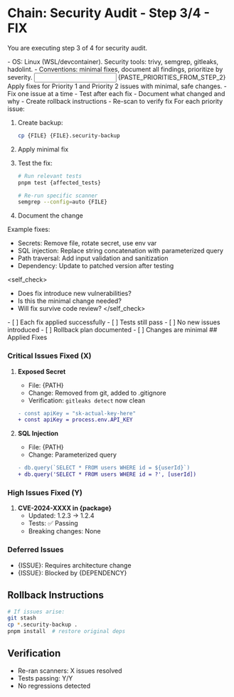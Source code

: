 # Chain: Security Audit - Step 3/4 - FIX

You are executing step 3 of 4 for security audit.

<context>
- OS: Linux (WSL/devcontainer). Security tools: trivy, semgrep, gitleaks, hadolint.
- Conventions: minimal fixes, document all findings, prioritize by severity.
</context>

<input>
{PASTE_PRIORITIES_FROM_STEP_2}
</input>

<goal>
Apply fixes for Priority 1 and Priority 2 issues with minimal, safe changes.
</goal>

<plan>
- Fix one issue at a time
- Test after each fix
- Document what changed and why
- Create rollback instructions
- Re-scan to verify fix
</plan>

<work>
For each priority issue:

1. Create backup:
   ```bash
   cp {FILE} {FILE}.security-backup
   ```

2. Apply minimal fix

3. Test the fix:
   ```bash
   # Run relevant tests
   pnpm test {affected_tests}
   
   # Re-run specific scanner
   semgrep --config=auto {FILE}
   ```

4. Document the change

Example fixes:
- Secrets: Remove file, rotate secret, use env var
- SQL injection: Replace string concatenation with parameterized query
- Path traversal: Add input validation and sanitization
- Dependency: Update to patched version after testing
</work>

<self_check>
- Does fix introduce new vulnerabilities?
- Is this the minimal change needed?
- Will fix survive code review?
</self_check>

<review>
- [ ] Each fix applied successfully
- [ ] Tests still pass
- [ ] No new issues introduced
- [ ] Rollback plan documented
- [ ] Changes are minimal
</review>

<handoff>
<fixes>
## Applied Fixes

### Critical Issues Fixed (X)
1. **Exposed Secret**
   - File: {PATH}
   - Change: Removed from git, added to .gitignore
   - Verification: `gitleaks detect` now clean
   ```diff
   - const apiKey = "sk-actual-key-here"
   + const apiKey = process.env.API_KEY
   ```

2. **SQL Injection**
   - File: {PATH}
   - Change: Parameterized query
   ```diff
   - db.query(`SELECT * FROM users WHERE id = ${userId}`)
   + db.query('SELECT * FROM users WHERE id = ?', [userId])
   ```

### High Issues Fixed (Y)
1. **CVE-2024-XXXX in {package}**
   - Updated: 1.2.3 → 1.2.4
   - Tests: ✅ Passing
   - Breaking changes: None

### Deferred Issues
- {ISSUE}: Requires architecture change
- {ISSUE}: Blocked by {DEPENDENCY}

## Rollback Instructions
```bash
# If issues arise:
git stash
cp *.security-backup .
pnpm install  # restore original deps
```

## Verification
- Re-ran scanners: X issues resolved
- Tests passing: Y/Y
- No regressions detected
</fixes>
</handoff>
